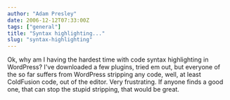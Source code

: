```yaml
---
author: "Adam Presley"
date: 2006-12-12T07:33:00Z
tags: ["general"]
title: "Syntax highlighting..."
slug: "syntax-highlighting"
---
```


Ok, why am I having the hardest time with code syntax highlighting in
WordPress? I've downloaded a few plugins, tried em out, but everyone of
the so far suffers from WordPress stripping any code, well, at least
ColdFusion code, out of the editor. Very frustrating. If anyone finds a
good one, that can stop the stupid stripping, that would be great.
